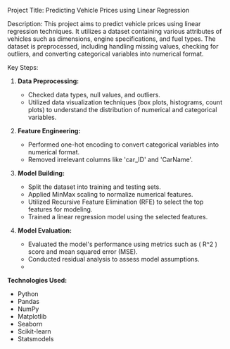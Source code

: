 Project Title: Predicting Vehicle Prices using Linear Regression

Description:
This project aims to predict vehicle prices using linear regression techniques. It utilizes a dataset containing various attributes of vehicles such as dimensions, engine specifications, and fuel types. The dataset is preprocessed, including handling missing values, checking for outliers, and converting categorical variables into numerical format. 

Key Steps:

1. **Data Preprocessing:** 
   - Checked data types, null values, and outliers.
   - Utilized data visualization techniques (box plots, histograms, count plots) to understand the distribution of numerical and categorical variables.

2. **Feature Engineering:** 
   - Performed one-hot encoding to convert categorical variables into numerical format.
   - Removed irrelevant columns like 'car_ID' and 'CarName'.

3. **Model Building:** 
   - Split the dataset into training and testing sets.
   - Applied MinMax scaling to normalize numerical features.
   - Utilized Recursive Feature Elimination (RFE) to select the top features for modeling.
   - Trained a linear regression model using the selected features.

4. **Model Evaluation:** 
   - Evaluated the model's performance using metrics such as \( R^2 \) score and mean squared error (MSE).
   - Conducted residual analysis to assess model assumptions.
   - 
**Technologies Used:**
- Python
- Pandas
- NumPy
- Matplotlib
- Seaborn
- Scikit-learn
- Statsmodels
